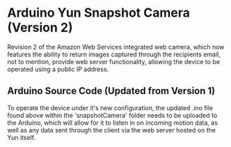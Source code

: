Arduino Yun Snapshot Camera (Version 2)
==============================================================
Revision 2 of the Amazon Web Services integrated web camera, which now features the ability to return images captured through the recipients email, not to mention, provide web server functionality, allowing the device to be operated using a public IP address.

Arduino Source Code (Updated from Version 1)
--------------------------------------------------------------
To operate the device under it's new configuration, the updated .ino file found above within the 'snapshotCamera' folder needs to be uploaded to the Arduino, which will allow for it to listen in on incoming motion data, as well as any data sent through the client via the web server hosted on the Yun itself.


